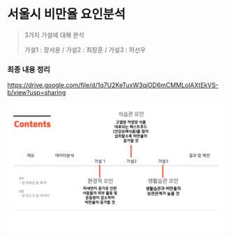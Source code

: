 # 서울시 비만율 요인분석
> 3가지 가설에 대해 분석
>
> 가설1 : 장서윤 / 가설2 : 최창훈 / 가설3 : 허선우

### 최종 내용 정리

https://drive.google.com/file/d/1q7U2KeTuxW3qjOD6mCMMLolAXtEkVS-b/view?usp=sharing

![image-20210609185317667](README.assets/image-20210609185317667.png)



